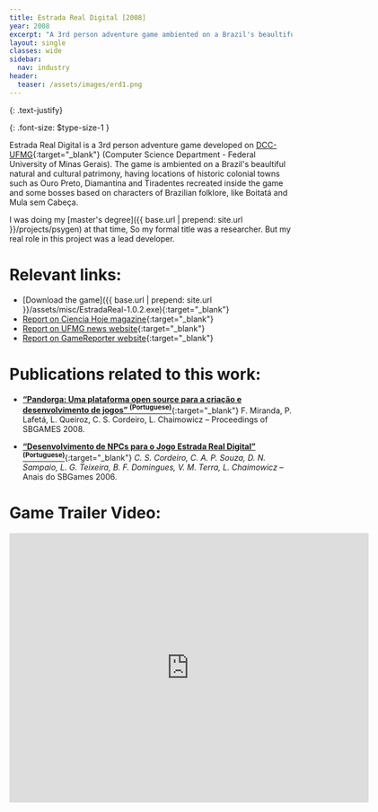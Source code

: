 ```yaml
---
title: Estrada Real Digital [2008]
year: 2008
excerpt: "A 3rd person adventure game ambiented on a Brazil's beaultiful natural and cultural patrimony"
layout: single
classes: wide
sidebar:
  nav: industry
header:
  teaser: /assets/images/erd1.png
---
```


{: .text-justify}

{: .font-size: $type-size-1 }

Estrada Real Digital is a 3rd person adventure game developed on [DCC-UFMG](https://dcc.ufmg.br/laboratorio-multidisciplinar-de-pesquisa-em-jogos/){:target="_blank"} (Computer Science Department - Federal University of Minas Gerais). The game is ambiented on a Brazil's beaultiful natural and cultural patrimony, having locations of historic colonial towns such as Ouro Preto, Diamantina and Tiradentes recreated inside the game and some bosses based on characters of Brazilian folklore, like Boitatá and Mula sem Cabeça.

I was doing my [master's degree]({{ base.url | prepend: site.url }}/projects/psygen) at that time, So my formal title was a researcher. But my real role in this project was a lead developer.

# Relevant links:

* [Download the game]({{ base.url | prepend: site.url }}/assets/misc/EstradaReal-1.0.2.exe){:target="_blank"}
* [Report on Ciencia Hoje magazine](https://cienciahoje.org.br/acervo/caminho-virtual/){:target="_blank"}
* [Report on UFMG news website](https://www.ufmg.br/online/arquivos/012975.shtml){:target="_blank"}
* [Report on GameReporter website](https://www.gamereporter.com.br/game-nacional-estrada-real-digital-sera-lancado-no-dia-1%C2%BA-de-outubro-em-bh/){:target="_blank"}

# Publications related to this work:

* [**“Pandorga: Uma plataforma open source para a criação e desenvolvimento de jogos” <sup>(Portuguese)</sup>**](http://sbgames.org/papers/sbgames08/computing/short/cts18_08.pdf){:target="_blank"}
F. Miranda, P. Lafetá, L. Queiroz, C. S. Cordeiro, L. Chaimowicz – Proceedings of SBGAMES 2008.

* [**“Desenvolvimento de NPCs para o Jogo Estrada Real Digital” <sup>(Portuguese)</sup>**](http://www.cin.ufpe.br/~sbgames/proceedings/files/Desenvolvimento%20de%20NPCs%20para%20o%20Jogo%20Estrada%20Real%20Digital.pdf){:target="_blank"}
*C. S. Cordeiro, C. A. P. Souza, D. N. Sampaio, L. G. Teixeira, B. F. Domingues, V. M. Terra, L. Chaimowicz* – Anais do SBGames 2006.

# Game Trailer Video:

<iframe width="640" height="480" src="https://www.youtube.com/embed/j_AOfFP0z6w" frameborder="0"></iframe>
